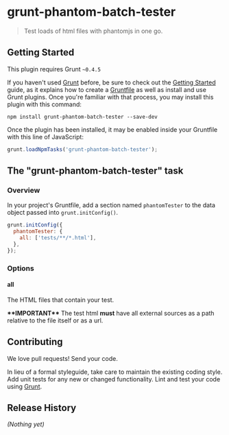 # grunt-phantom-batch-tester

> Test loads of html files with phantomjs in one go.

## Getting Started
This plugin requires Grunt `~0.4.5`

If you haven't used [Grunt](http://gruntjs.com/) before, be sure to check out the [Getting Started](http://gruntjs.com/getting-started) guide, as it explains how to create a [Gruntfile](http://gruntjs.com/sample-gruntfile) as well as install and use Grunt plugins. Once you're familiar with that process, you may install this plugin with this command:

```shell
npm install grunt-phantom-batch-tester --save-dev
```

Once the plugin has been installed, it may be enabled inside your Gruntfile with this line of JavaScript:

```js
grunt.loadNpmTasks('grunt-phantom-batch-tester');
```

## The "grunt-phantom-batch-tester" task

### Overview
In your project's Gruntfile, add a section named `phantomTester` to the data object passed into `grunt.initConfig()`.

```js
grunt.initConfig({
  phantomTester: {
    all: ['tests/**/*.html'],
  },
});
```

### Options

#### all
The HTML files that contain your test.

**\*\*IMPORTANT\*\*** The test html **must** have all external sources as a path relative to the file itself or as a url.


## Contributing
We love pull requests! Send your code.

In lieu of a formal styleguide, take care to maintain the existing coding style. Add unit tests for any new or changed functionality. Lint and test your code using [Grunt](http://gruntjs.com/).

## Release History
_(Nothing yet)_
